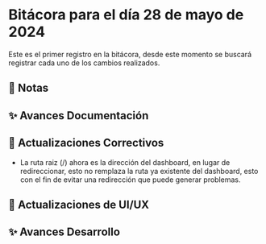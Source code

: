 # Bitácora para el día 28 de mayo de 2024

Este es el primer registro en la bitácora, desde este momento se buscará registrar cada uno de los cambios realizados.

## 📝 Notas

## ✨ Avances Documentación

## 🐛 Actualizaciones Correctivos
- La ruta raiz (/) ahora es la dirección del dashboard, en lugar de
    redireccionar, esto no remplaza la ruta ya existente del dashboard, esto con el fin de evitar una redirección que puede generar problemas.

## 💄 Actualizaciones de UI/UX


## ✨ Avances Desarrollo
